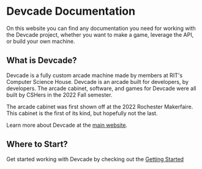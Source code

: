 # Devcade Documentation

On this website you can find any documentation you need for working with the Devcade project, whether you want to make a game, leverage the API, or build your own machine.

## What is Devcade?
Devcade is a fully custom arcade machine made by members at RIT's Computer Science House. Devcade is an arcade built for developers, by developers. The arcade cabinet, software, and games for Devcade were all built by CSHers in the 2022 Fall semester.

The arcade cabinet was first shown off at the 2022 Rochester Makerfaire. This cabinet is the first of its kind, but hopefully not the last. 

Learn more about Devcade at the [main website](https://devcade.csh.rit.edu).

## Where to Start?

Get started working with Devcade by checking out the [Getting Started](Getting-started/)